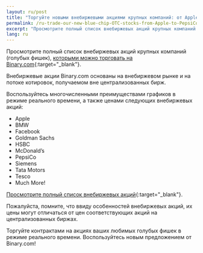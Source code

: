 ```yaml
---
layout: ru/post
title: "Торгуйте новыми внебиржевыми акциями крупных компаний: от Apple до PepsiCo! "
permalink: /ru-trade-our-new-blue-chip-OTC-stocks-from-Apple-to-PepsiCo/
excerpt: "Просмотрите полный список внебиржевых акций крупных компаний (голубых фишек), которыми можно торговать на Binary.com...."
lang: ru
---
```


Просмотрите полный список внебиржевых акций крупных компаний (голубых фишек), [которыми можно торговать на Binary.com](https://www.binary.com/ru/resources/asset_indexws.html?utm_source=blog&utm_medium=social&utm_content=en&utm_campaign=whatsnew#market-stocks){:target="_blank"}.

Внебиржевые акции Binary.com основаны на внебиржевом рынке и на потоке котировок, получаемом вне централизованных бирж.

Воспользуйтесь многочисленными преимуществами графиков в режиме реального времени, а также ценами следующих внебиржевых акций:

- Apple
- BMW
- Facebook
- Goldman Sachs
- HSBC
- McDonald’s
- PepsiCo
- Siemens
- Tata Motors
- Tesco
- Much More!

[Просмотрите полный список внебиржевых акций](https://www.binary.com/ru/resources/asset_indexws.html?utm_source=blog&utm_medium=social&utm_content=en&utm_campaign=whatsnew#market-stocks){:target="_blank"}.

Пожалуйста, помните, что ввиду особенностей внебиржевых акций, их цены могут отличаться от цен соответствующих акций на централизованных биржах.

Торгуйте контрактами на акциях ваших любимых голубых фишек в режиме реального времени. Воспользуйтесь новым предложением от Binary.com!